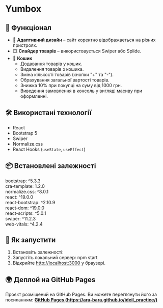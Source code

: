 # Yumbox

## 🚀 Функціонал
- 📱 **Адаптивний дизайн** – сайт коректно відображається на різних пристроях.
- 🎞 **Слайдер товарів** – використовується Swiper або Splide.
- 🛒 **Кошик**
  - Додавання товарів у кошик.
  - Видалення товарів з кошика.
  - Зміна кількості товарів (кнопки "+" та "-").
  - Обрахування загальної вартості товарів.
  - Знижка 10% при покупці на суму від 1000 грн.
  - Виведення замовлення в консоль у вигляді масиву при оформленні.

## 🛠 Використані технології
- React
- Bootstrap 5
- Swiper 
- Normalize.css
- React Hooks (`useState`, `useEffect`)

## 📦 Встановлені залежності
bootstrap: ^5.3.3  
cra-template: 1.2.0  
normalize.css: ^8.0.1  
react: ^19.0.0  
react-bootstrap: ^2.10.9  
react-dom: ^19.0.0  
react-scripts: ^5.0.1  
swiper: ^11.2.3  
web-vitals: ^4.2.4  

## 🔧 Як запустити
1. Встановіть залежності:
2. Запустіть локальний сервер:
   npm start
3. Відкрийте [http://localhost:3000](http://localhost:3000) у браузері.

## 🌍 Деплой на GitHub Pages
Проєкт розміщений на GitHub Pages. Ви можете переглянути його за посиланням:
[**GitHub Pages (https://ara-bara.github.io/ideil_practice/)**](#)

